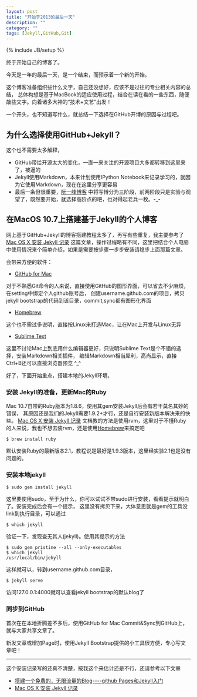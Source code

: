 ```yaml
---
layout: post
title: "开始于2013的最后一天"
description: ""
category: ""
tags: [Jekyll,GitHub,Git]
---
```

{% include JB/setup %}

终于开始自己的博客了。

今天是一年的最后一天，是一个结束，而预示着一个新的开始。

这个博客准备组织些什么文字，自己还没想好，应该不是过往的专业相关内容的总结，
总体构想是基于MacBook的适应使用过程，结合在读在看的一些东西，随便敲些文字。向着诸多大神的“技术+文艺”出发！

一个开头，也不知道写什么，就总结一下选择在GitHub开博的原因与过程吧。

## 为什么选择使用GitHub+Jekyll？

这个也不需要太多解释，

- GitHub带给开源太大的变化，一直一来关注的开源项目大多都转移到这里来了，被逼的
- Jekyll使用Markdown，本来计划使用IPython Notebook来记录学习的，就因为它使用Markdown，现在在这里分享更容易
- 最后一条但很重要，[阮一峰博客](http://www.ruanyifeng.com/blog/2012/08/blogging_with_jekyll.html)
中将写博分为三阶段，前两阶段只是实验与观望了，既然要开始，就选择高阶点的吧，也对得起老兵一枚。-_-

## 在MacOS 10.7上搭建基于Jekyll的个人博客

网上基于GitHub+Jekyll的博客搭建教程太多了，再写有些重复，我主要参考了
[Mac OS X 安装 Jekyll 记录][]
这篇文章，操作过程略有不同，这里把结合个人电脑中使用情况来个简单介绍，如果是需要按步骤一步步安装请稳步上面那篇文章。

会带来方便的软件：

- [GitHub for Mac][]

对于不熟悉Git命令的人来说，直接使用GitHub的图形界面，可以省去不少麻烦，在setting中绑定个人github账号后，
创建username.github.com的项目，拷贝jekyll bootstrap的代码到该目录，commit,sync都有图形化界面

- [Homebrew][]

这个也不需过多说明，直接按Linux来打造Mac，让在Mac上开发与Linux无异

- [Sublime Text][]

这里不讨论Mac上到底用什么编辑器更好，只说明Sublime Text是个不错的选择，安装Markdown相关插件，
编辑Markdown相当犀利，高尚显示，直接Ctrl+B还可以直接浏览器预览 ^_^

好了，下面开始重点，搭建本地的Jekyll环境，

### 安装 Jekyll的准备，更新Mac的Ruby

Mac 10.7自带的Ruby版本为1.8.6，使用其gem安装Jekyll后会有若干莫名其妙的错误，
其原因还是我们的Jekyll需要1.9.2+才行，还是自行安装新版本解决来的快些。
[Mac OS X 安装 Jekyll 记录][]
文档教的方法是使用rvm，这里对于不懂Ruby的人来说，我也不想去装rvm，还是使用[Homebrew][]来搞定吧

    $ brew install ruby

默认安装Ruby的最新版本2.1，教程说是最好是1.9.3版本，这里经实验2.1也是没有问题的。

### 安装本地jekyll

    $ sudo gem install jekyll
这里要使用sudo，至于为什么，你可以试试不带sudo进行安装，看看提示就明白了。安装完成后会有一个提示，
这里没有拷贝下来，大体意思就是gem的工具没link到执行目录，可以通过

    $ which jekyll
验证一下，发现查无其人(jekyll)。使用其提示的方法

    $ sudo gem pristine --all --only-executables
    $ which jekyll
    /usr/local/bin/jekyll

这样就可以，转到username.github.com目录，

    $ jekyll serve
访问127.0.0.1:4000就可以查看jekyll bootstrap的默认blog了

### 同步到GitHub

首次在在本地折腾差不多后，使用GitHub for Mac Commit&Sync到GitHub上，就与大家共享文章了。

新发文章或增加Page时，使用Jekyll Bootstrap提供的小工具很方便，专心写文章吧！

***

这个安装记录写的还真不清楚，按我这个来估计还是不行，还请参考以下文章

* [搭建一个免费的，无限流量的Blog----github Pages和Jekyll入门](http://www.ruanyifeng.com/blog/2012/08/blogging_with_jekyll.html)
* [Mac OS X 安装 Jekyll 记录][]


[Homebrew]: http://brew.sh/
[GitHub for Mac]: http://mac.github.com/
[Sublime Text]: http://www.sublimetext.com/2
[Mac OS X 安装 Jekyll 记录]: http://www.chenzixin.com/program/2013/03/06/mac-jekyll-install-log/

